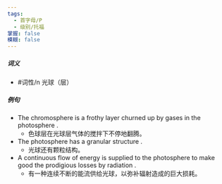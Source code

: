 ```yaml
---
tags:
  - 首字母/P
  - 级别/托福
掌握: false
模糊: false
---
```

##### 词义
- #词性/n  光球（层）
##### 例句
- The chromosphere is a frothy layer churned up by gases in the photosphere .
	- 色球层在光球层气体的搅拌下不停地翻腾。
- The photosphere has a granular structure .
	- 光球还有颗粒结构。
- A continuous flow of energy is supplied to the photosphere to make good the prodigious losses by radiation .
	- 有一种连续不断的能流供给光球，以弥补辐射造成的巨大损耗。
